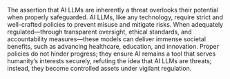 The assertion that AI LLMs are inherently a threat overlooks their potential when properly safeguarded. AI LLMs, like any technology, require strict and well-crafted policies to prevent misuse and mitigate risks. When adequately regulated—through transparent oversight, ethical standards, and accountability measures—these models can deliver immense societal benefits, such as advancing healthcare, education, and innovation. Proper policies do not hinder progress; they ensure AI remains a tool that serves humanity’s interests securely, refuting the idea that AI LLMs are threats; instead, they become controlled assets under vigilant regulation.